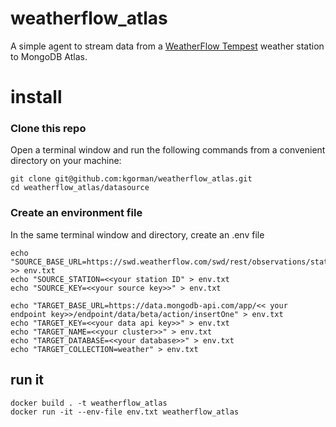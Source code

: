 # weatherflow_atlas
A simple agent to stream data from a [WeatherFlow Tempest](https://shop.weatherflow.com/collections/frontpage/products/tempest) weather station to MongoDB Atlas.

# install
### Clone this repo
Open a terminal window and run the following commands from a convenient directory on your machine:

```
git clone git@github.com:kgorman/weatherflow_atlas.git
cd weatherflow_atlas/datasource
```

### Create an environment file
In the same terminal window and directory, create an .env file

```
echo "SOURCE_BASE_URL=https://swd.weatherflow.com/swd/rest/observations/station/" >> env.txt
echo "SOURCE_STATION=<<your station ID" > env.txt
echo "SOURCE_KEY=<<your source key>>" > env.txt

echo "TARGET_BASE_URL=https://data.mongodb-api.com/app/<< your endpoint key>>/endpoint/data/beta/action/insertOne" > env.txt
echo "TARGET_KEY=<<your data api key>>" > env.txt
echo "TARGET_NAME=<<your cluster>>" > env.txt
echo "TARGET_DATABASE=<<your database>>" > env.txt
echo "TARGET_COLLECTION=weather" > env.txt
```

## run it
```
docker build . -t weatherflow_atlas
docker run -it --env-file env.txt weatherflow_atlas
```
